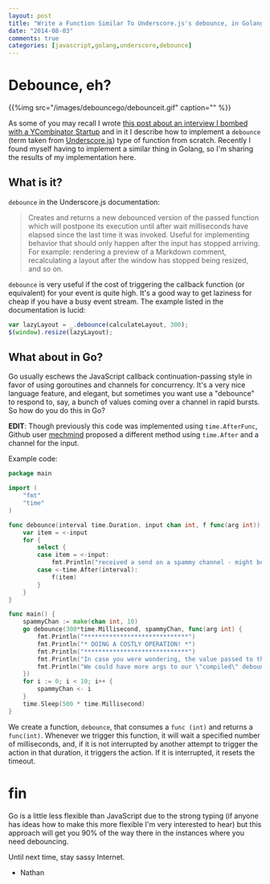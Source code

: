 ```yaml
---
layout: post
title: "Write a Function Similar To Underscore.js's debounce, in Golang"
date: "2014-08-03"
comments: true
categories: [javascript,golang,underscore,debounce]
---
```


# Debounce, eh?

{{%img src="/images/debouncego/debounceit.gif" caption="" %}}

As some of you may recall I wrote [this post about an interview I bombed with a YCombinator Startup](http://nathanleclaire.com/blog/2013/11/16/the-javascript-question-i-bombed-in-an-interview-with-a-y-combinator-startup/) and in it I describe how to implement a `debounce` (term taken from [Underscore.js](http://underscorejs.org/)) type of function from scratch.  Recently I found myself having to implement a similar thing in Golang, so I'm sharing the results of my implementation here.

## What is it?

`debounce` in the Underscore.js documentation:

> Creates and returns a new debounced version of the passed function which will postpone its execution until after wait milliseconds have elapsed since the last time it was invoked. Useful for implementing behavior that should only happen after the input has stopped arriving. For example: rendering a preview of a Markdown comment, recalculating a layout after the window has stopped being resized, and so on. 

`debounce` is very useful if the cost of triggering the callback function (or equivalent) for your event is quite high.  It's a good way to get laziness for cheap if you have a busy event stream.  The example listed in the documentation is lucid:

```js
var lazyLayout = _.debounce(calculateLayout, 300);
$(window).resize(lazyLayout);
```

## What about in Go?

Go usually eschews the JavaScript callback continuation-passing style in favor of using goroutines and channels for concurrency.  It's a very nice language feature, and elegant, but sometimes you want use a "debounce" to respond to, say, a bunch of values coming over a channel in rapid bursts.  So how do you do this in Go?

**EDIT**: Though previously this code was implemented using `time.AfterFunc`, Github user [mechmind](https://github.com/mechmind) proposed a different method using `time.After` and a channel for the input.

Example code:

```go
package main

import (
    "fmt"
    "time"
)

func debounce(interval time.Duration, input chan int, f func(arg int)) {
    var item = <-input
    for {
        select {
        case item = <-input:
            fmt.Println("received a send on a spammy channel - might be doing a costly operation if not for debounce")
        case <-time.After(interval):
            f(item)
        }
    }
}

func main() {
    spammyChan := make(chan int, 10)
    go debounce(300*time.Millisecond, spammyChan, func(arg int) {
        fmt.Println("*****************************")
        fmt.Println("* DOING A COSTLY OPERATION! *")
        fmt.Println("*****************************")
        fmt.Println("In case you were wondering, the value passed to this function is", arg)
        fmt.Println("We could have more args to our \"compiled\" debounced function too, if we wanted.")
    })
    for i := 0; i < 10; i++ {
        spammyChan <- i
    }
    time.Sleep(500 * time.Millisecond)
}
```

We create a function, `debounce`, that consumes a `func (int)` and returns a `func(int)`.  Whenever we trigger this function, it will wait a specified number of milliseconds, and, if it is not interrupted by another attempt to trigger the action in that duration, it triggers the action.  If it is interrupted, it resets the timeout.

# fin

Go is a little less flexible than JavaScript due to the strong typing (if anyone has ideas how to make this more flexible I'm very interested to hear) but this approach will get you 90% of the way there in the instances where you need debouncing.

Until next time, stay sassy Internet.

- Nathan
